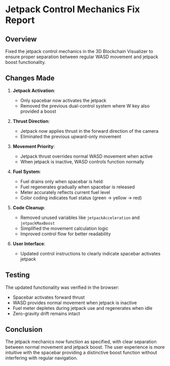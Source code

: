 # Jetpack Control Mechanics Fix Report

## Overview

Fixed the jetpack control mechanics in the 3D Blockchain Visualizer to ensure proper separation between regular WASD movement and jetpack boost functionality.

## Changes Made

1. **Jetpack Activation**:
   - Only spacebar now activates the jetpack
   - Removed the previous dual-control system where W key also provided a boost

2. **Thrust Direction**:
   - Jetpack now applies thrust in the forward direction of the camera
   - Eliminated the previous upward-only movement

3. **Movement Priority**:
   - Jetpack thrust overrides normal WASD movement when active
   - When jetpack is inactive, WASD controls function normally

4. **Fuel System**:
   - Fuel drains only when spacebar is held
   - Fuel regenerates gradually when spacebar is released
   - Meter accurately reflects current fuel level
   - Color coding indicates fuel status (green → yellow → red)

5. **Code Cleanup**:
   - Removed unused variables like `jetpackAcceleration` and `jetpackMaxBoost`
   - Simplified the movement calculation logic
   - Improved control flow for better readability

6. **User Interface**:
   - Updated control instructions to clearly indicate spacebar activates jetpack

## Testing

The updated functionality was verified in the browser:
- Spacebar activates forward thrust
- WASD provides normal movement when jetpack is inactive
- Fuel meter depletes during jetpack use and regenerates when idle
- Zero-gravity drift remains intact

## Conclusion

The jetpack mechanics now function as specified, with clear separation between normal movement and jetpack boost. The user experience is more intuitive with the spacebar providing a distinctive boost function without interfering with regular navigation.